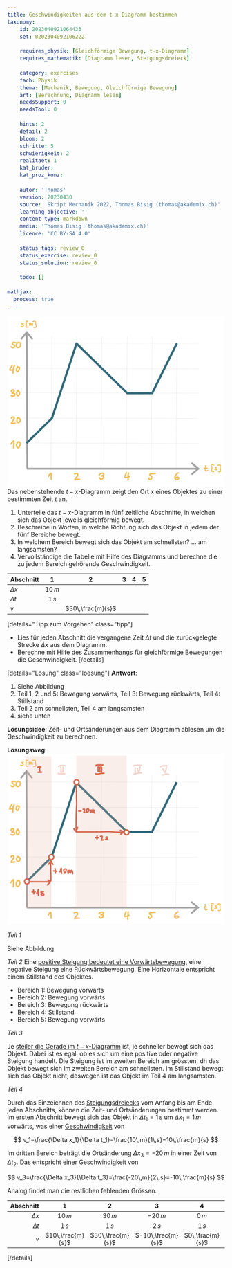 ```yaml
---
title: Geschwindigkeiten aus dem t-x-Diagramm bestimmen
taxonomy:
	id: 2023040921064433
	set: 0202304092106222

	requires_physik: [Gleichförmige Bewegung, t-x-Diagramm]
	requires_mathematik: [Diagramm lesen, Steigungsdreieck]

	category: exercises
	fach: Physik
	thema: [Mechanik, Bewegung, Gleichförmige Bewegung]
	art: [Berechnung, Diagramm lesen]
	needsSupport: 0
	needsTool: 0

	hints: 2
	detail: 2
	bloom: 2
	schritte: 5
	schwierigkeit: 2
	realitaet: 1
	kat_bruder:
	kat_proz_konz: 

	autor: 'Thomas'
	version: 20230430
	source: 'Skript Mechanik 2022, Thomas Bisig (thomas@akademix.ch)'
	learning-objective: ''
	content-type: markdown
	media: 'Thomas Bisig (thomas@akademix.ch)'
	licence: 'CC BY-SA 4.0'

	status_tags: review_0
	status_exercise: review_0
	status_solution: review_0

	todo: []

mathjax:
  process: true
---
```

![Bild](exercise-18-1.svg?resize=400,400&class=float-right) Das nebenstehende $t-x$-Diagramm zeigt den Ort $x$ eines Objektes zu einer bestimmten Zeit $t$ an.
1. Unterteile das $t-x$-Diagramm in fünf zeitliche Abschnitte, in welchen sich das Objekt jeweils gleichförmig bewegt.
2. Beschreibe in Worten, in welche Richtung sich das Objekt in jedem der fünf Bereiche bewegt.
3. In welchem Bereich bewegt sich das Objekt am schnellsten? ... am langsamsten?
4. Vervollständige die Tabelle mit Hilfe des Diagramms und berechne die zu jedem Bereich gehörende Geschwindigkeit.

| Abschnitt   | 1 | 2 | 3 | 4 | 5 |
| :---        |    :----:   |    :----:   |    :----:   |    :----:   |    :----:   |
| $\Delta x$  |    $10\,m$  |             |             |             |             |
| $\Delta t$  |    $1\,s$   |             |             |             |             |
| $v$         |             |  $30\,\frac{m}{s}$  |             |             |             |


[details="Tipp zum Vorgehen" class="tipp"]
- Lies für jeden Abschnitt die vergangene Zeit $\Delta t$ und die zurückgelegte Strecke $\Delta x$ aus dem Diagramm.
-  Berechne mit Hilfe des Zusammenhangs für gleichförmige Bewegungen die Geschwindigkeit.
[/details]

[details="Lösung" class="loesung"]
**Antwort**:
1. Siehe Abbildung
2. Teil 1, 2 und 5: Bewegung vorwärts, Teil 3: Bewegung rückwärts, Teil 4: Stillstand
3. Teil 2 am schnellsten, Teil 4 am langsamsten
4. siehe unten

**Lösungsidee**: Zeit- und Ortsänderungen aus dem Diagramm ablesen um die Geschwindigkeit zu berechnen.

**Lösungsweg**:
![Bild](exercise-18-2.svg?resize=400,400&class=float-right) 

_Teil 1_

Siehe Abbildung

_Teil 2_
Eine [positive Steigung bedeutet eine Vorwärtsbewegung](/konzepte/konzept-1), eine negative Steigung eine Rückwärtsbewegung. Eine Horizontale entspricht einem Stillstand des Objektes.

- Bereich 1: Bewegung vorwärts
- Bereich 2: Bewegung vorwärts
- Bereich 3: Bewegung rückwärts
- Bereich 4: Stillstand
- Bereich 5: Bewegung vorwärts

_Teil 3_

Je [steiler die Gerade im $t-x$-Diagramm](/konzepte/konzept-1) ist, je schneller bewegt sich das Objekt. Dabei ist es egal, ob es sich um eine positive oder negative Steigung handelt. Die Steigung ist im zweiten Bereich am grössten, dh das Objekt bewegt sich im zweiten Bereich am schnellsten. Im Stillstand bewegt sich das Objekt nicht, deswegen ist das Objekt im Teil 4 am langsamsten. 

_Teil 4_

Durch das Einzeichnen des [Steigungsdreiecks](/konzepte/konzept-1) vom Anfang bis am Ende jeden Abschnitts, können die Zeit- und Ortsänderungen bestimmt werden. Im ersten Abschnitt bewegt sich das Objekt in $\Delta t_1=1\,s$ um $\Delta x_1=1\,m$ vorwärts, was einer [Geschwindigkeit](/konzepte/konzept-1) von

$$
v_1=\frac{\Delta x_1}{\Delta t_1}=\frac{10\,m}{1\,s}=10\,\frac{m}{s}
$$

Im dritten Bereich beträgt die Ortsänderung $\Delta x_3=-20\,m$ in einer Zeit von $\Delta t_2$. Das entspricht einer Geschwindigkeit von

$$
v_3=\frac{\Delta x_3}{\Delta t_3}=\frac{-20\,m}{2\,s}=-10\,\frac{m}{s}
$$

Analog findet man die restlichen fehlenden Grössen.

| Abschnitt   | 1 | 2 | 3 | 4 | 5 |
|        ---: |    :----:   |    :----:   |    :----:   |    :----:   |    :----:   |
| $\Delta x$  |    $10\,m$   |    $30\,m$   |    $-20\,m$   |    $0\,m$   |    $20\,m$   |
| $\Delta t$  |    $1\,s$   |    $1\,s$   |    $2\,s$   |    $1\,s$   |    $1\,s$   |
| $v$         |    $10\,\frac{m}{s}$   |    $30\,\frac{m}{s}$   |    $-10\,\frac{m}{s}$   |    $0\,\frac{m}{s}$   |    $20\,\frac{m}{s}$   |
[/details]